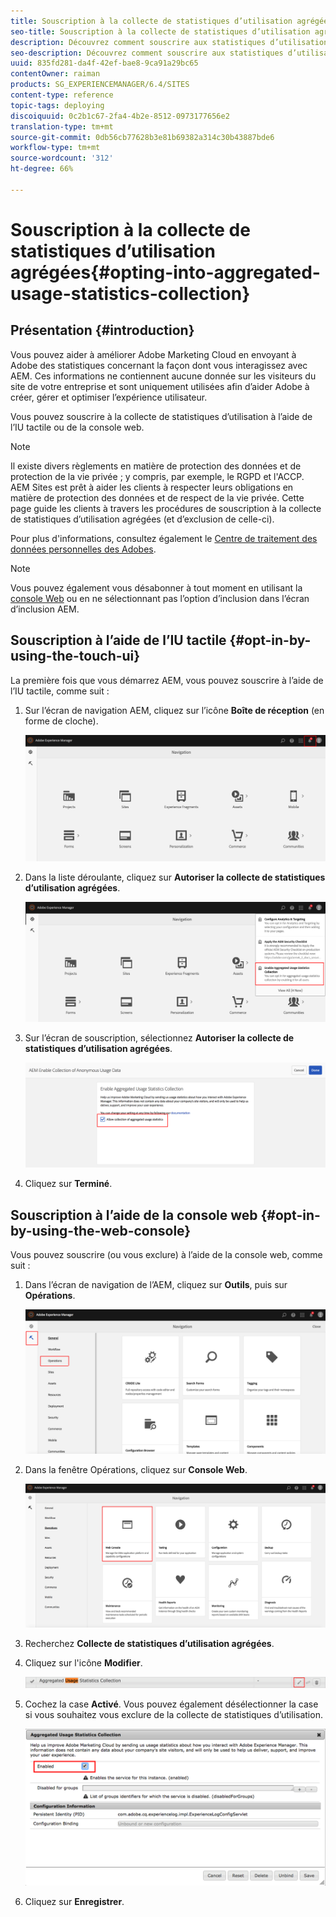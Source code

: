 ```yaml
---
title: Souscription à la collecte de statistiques d’utilisation agrégées
seo-title: Souscription à la collecte de statistiques d’utilisation agrégées
description: Découvrez comment souscrire aux statistiques d’utilisation agrégées.
seo-description: Découvrez comment souscrire aux statistiques d’utilisation agrégées.
uuid: 835fd281-da4f-42ef-bae8-9ca91a29bc65
contentOwner: raiman
products: SG_EXPERIENCEMANAGER/6.4/SITES
content-type: reference
topic-tags: deploying
discoiquuid: 0c2b1c67-2fa4-4b2e-8512-0973177656e2
translation-type: tm+mt
source-git-commit: 0db56cb77628b3e81b69382a314c30b43887bde6
workflow-type: tm+mt
source-wordcount: '312'
ht-degree: 66%

---
```



# Souscription à la collecte de statistiques d’utilisation agrégées{#opting-into-aggregated-usage-statistics-collection}

## Présentation {#introduction}

Vous pouvez aider à améliorer Adobe Marketing Cloud en envoyant à Adobe des statistiques concernant la façon dont vous interagissez avec AEM. Ces informations ne contiennent aucune donnée sur les visiteurs du site de votre entreprise et sont uniquement utilisées afin d’aider Adobe à créer, gérer et optimiser l’expérience utilisateur.

Vous pouvez souscrire à la collecte de statistiques d’utilisation à l’aide de l’IU tactile ou de la console web.

>[!NOTE]
>
>Il existe divers règlements en matière de protection des données et de protection de la vie privée ; y compris, par exemple, le RGPD et l&#39;ACCP. AEM Sites est prêt à aider les clients à respecter leurs obligations en matière de protection des données et de respect de la vie privée. Cette page guide les clients à travers les procédures de souscription à la collecte de statistiques d’utilisation agrégées (et d’exclusion de celle-ci).
>
>Pour plus d&#39;informations, consultez également le [Centre de traitement des données personnelles des Adobes](https://www.adobe.com/privacy.html).

>[!NOTE]
>
>Vous pouvez également vous désabonner à tout moment en utilisant la [console Web](/help/sites-deploying/opt-in-aggregated-usage-statistics.md#opt-in-by-using-the-web-console) ou en ne sélectionnant pas l’option d’inclusion dans l’écran d’inclusion AEM.

## Souscription à l’aide de l’IU tactile {#opt-in-by-using-the-touch-ui}

La première fois que vous démarrez AEM, vous pouvez souscrire à l’aide de l’IU tactile, comme suit :

1. Sur l’écran de navigation AEM, cliquez sur l’icône **Boîte de réception** (en forme de cloche).

   ![usage_statistics_navigationscreen](assets/usage_statisticsnavigationscreen.png)

1. Dans la liste déroulante, cliquez sur **Autoriser la collecte de statistiques d’utilisation agrégées**.

   ![usage_statistics_navigationscreen2](assets/usage_statisticsnavigationscreen2.png)

1. Sur l’écran de souscription, sélectionnez **Autoriser la collecte de statistiques d’utilisation agrégées**.

   ![usage_statistics_opt-inscreen](assets/usage_statisticsopt-inscreen.png)

1. Cliquez sur **Terminé**.

## Souscription à l’aide de la console web  {#opt-in-by-using-the-web-console}

Vous pouvez souscrire (ou vous exclure) à l’aide de la console web, comme suit :

1. Dans l’écran de navigation de l’AEM, cliquez sur **Outils**, puis sur **Opérations**.

   ![usage_statistics_opsdashboard](assets/usage_statisticsopsdashboard.png)

1. Dans la fenêtre Opérations, cliquez sur **Console Web**.

   ![usage_statistics_webconsole](assets/usage_statisticswebconsole.png)

1. Recherchez **Collecte de statistiques d’utilisation agrégées**.
1. Cliquez sur l&#39;icône **Modifier**.

   ![usage_statistics_collectionedit](assets/usage_statisticscollectionedit.png)

1. Cochez la case **Activé**. Vous pouvez également désélectionner la case si vous souhaitez vous exclure de la collecte de statistiques d’utilisation.

   ![usage_statistics_select](assets/usage_statisticsselect.png)

1. Cliquez sur **Enregistrer**.

